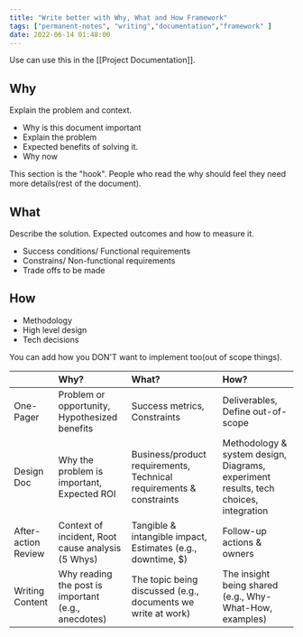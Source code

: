 ```yaml
---
title: "Write better with Why, What and How Framework"
tags: ["permanent-notes", "writing","documentation","framework" ]
date: 2022-06-14 01:48:00
---
```


Use can use this in the [[Project Documentation]].

## Why

Explain the problem and context.

- Why is this document important
- Explain the problem
- Expected benefits of solving it.
- Why now

This section is the "hook". People who read the why should feel they need more details(rest of the document).

## What

Describe the solution. Expected outcomes and how to measure it.

- Success conditions/ Functional requirements
- Constrains/ Non-functional requirements
- Trade offs to be made

## How

- Methodology
- High level design 
- Tech decisions

You can add how you DON'T want to implement too(out of scope things).


|                     | Why?                                                | What?                                                               | How?                                                                                 |
|:--------------------|:----------------------------------------------------|:--------------------------------------------------------------------|:-------------------------------------------------------------------------------------|
| One-Pager           | Problem or opportunity, Hypothesized benefits       | Success metrics, Constraints                                        | Deliverables, Define out-of-scope                                                    |
| Design Doc          | Why the problem is important, Expected ROI          | Business/product requirements, Technical requirements & constraints | Methodology & system design, Diagrams, experiment results, tech choices, integration |
| After-action Review | Context of incident, Root cause analysis (5 Whys)   | Tangible & intangible impact, Estimates (e.g., downtime, $)         | Follow-up actions & owners                                                           |
| Writing Content     | Why reading the post is important (e.g., anecdotes) | The topic being discussed (e.g., documents we write at work)        | The insight being shared (e.g., Why-What-How, examples)                              |
